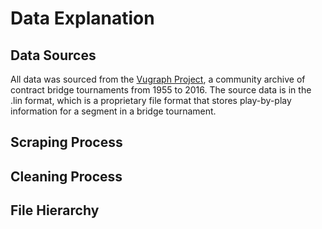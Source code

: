 
# Data Explanation

## Data Sources

All data was sourced from the [Vugraph Project](http://www.sarantakos.com/bridge/vugraph/), a community archive of contract bridge tournaments from 1955 to 2016.
The source data is in the .lin format, which is a proprietary file format that stores play-by-play information for a segment in a bridge tournament.

## Scraping Process

## Cleaning Process

## File Hierarchy